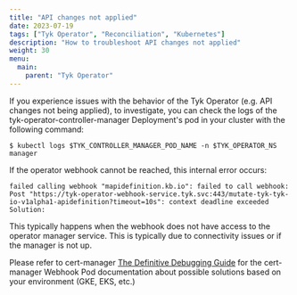 ```yaml
---
title: "API changes not applied"
date: 2023-07-19
tags: ["Tyk Operator", "Reconciliation", "Kubernetes"]
description: "How to troubleshoot API changes not applied"
weight: 30
menu:
  main:
    parent: "Tyk Operator"
---
```


If you experience issues with the behavior of the Tyk Operator (e.g. API changes not being applied), to investigate, you can check the logs of the tyk-operator-controller-manager Deployment's pod in your cluster with the following command:

```console
$ kubectl logs $TYK_CONTROLLER_MANAGER_POD_NAME -n $TYK_OPERATOR_NS manager
```

If the operator webhook cannot be reached, this internal error occurs:

```console
failed calling webhook "mapidefinition.kb.io": failed to call webhook: Post "https://tyk-operator-webhook-service.tyk.svc:443/mutate-tyk-tyk-io-v1alpha1-apidefinition?timeout=10s": context deadline exceeded
Solution:
```

This typically happens when the webhook does not have access to the operator manager service. This is typically due to connectivity issues or if the manager is not up.

Please refer to cert-manager [The Definitive Debugging Guide](https://cert-manager.io/docs/troubleshooting/webhook/#error-context-deadline-exceeded) for the cert-manager Webhook Pod documentation about possible solutions based on your environment (GKE, EKS, etc.)
